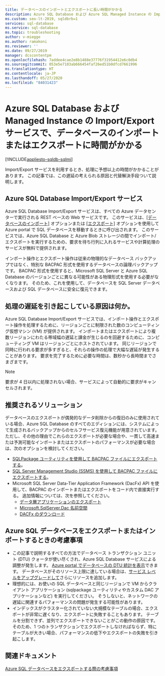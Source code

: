 ```yaml
---
title: データベースのインポートとエクスポートに長い時間がかかる
description: Azure SQL Database および Azure SQL Managed Instance の Import/Export サービスで、データベースのインポートまたはエクスポートに時間がかかる
ms.custom: seo-lt-2019, sqldbrb=1
services: sql-database
ms.service: sql-database
ms.topic: troubleshooting
author: v-miegge
ms.author: ramakoni
ms.reviewer: ''
ms.date: 09/27/2019
manager: dcscontentpm
ms.openlocfilehash: 7addee4cae2e8b1488e37776f31954412e6c0db4
ms.sourcegitcommit: 053e5e7103ab666454faf26ed51b0dfcd7661996
ms.translationtype: HT
ms.contentlocale: ja-JP
ms.lasthandoff: 05/27/2020
ms.locfileid: "84031423"
---
```

# <a name="azure-sql-database-and-managed-instance-importexport-service-takes-a-long-time-to-import-or-export-a-database"></a>Azure SQL Database および Managed Instance の Import/Export サービスで、データベースのインポートまたはエクスポートに時間がかかる
[!INCLUDE[appliesto-sqldb-sqlmi](../includes/appliesto-sqldb-sqlmi.md)]

Import/Export サービスを利用するとき、処理に予想以上の時間がかかることがあります。 この記事では、この遅延の考えられる原因と代替解決手段ついて説明します。

## <a name="azure-sql-database-importexport-service"></a>Azure SQL Database Import/Export サービス

Azure SQL Database Import/Export サービスは、すべての Azure データセンターで実行される REST ベースの Web サービスです。 このサービスは、[[データベースのインポート]](database-import.md#using-azure-portal) オプションまたは [[エクスポート]](https://docs.microsoft.com/azure/sql-database/sql-database-export#export-to-a-bacpac-file-using-the-azure-portal) オプションを使用して Azure portal で SQL データベースを移動するときに呼び出されます。 このサービスでは、Azure SQL Database と Azure Blob ストレージの間でインポート/エクスポートを実行するための、要求を待ち行列に入れるサービスや計算処理のサービスが無料で提供されます。

インポート操作とエクスポート操作は従来の物理的なデータベース バックアップではなく、特別な BACPAC 形式を使用するデータベースの論理バックアップです。 BACPAC 形式を使用すると、Microsoft SQL Server と Azure SQL Database のバージョンごとに異なる可能性がある物理形式を使用する必要がなくなります。 そのため、これを使用して、データベースを SQL Server データベースおよび SQL データベースに安全に復元できます。

## <a name="what-causes-delays-in-the-process"></a>処理の遅延を引き起こしている原因は何か。

Azure SQL Database Import/Export サービスでは、インポート操作とエクスポート操作を処理するために、リージョンごとに制限された数のコンピューティング仮想マシン (VM) が提供されます。 インポートまたはエクスポートにより複数リージョンにわたる帯域幅の遅延と課金が生じるのを回避するために、コンピューティング VM はリージョンごとにホストされています。 同じリージョンで同時に行われる要求が多すぎると、それらの操作の処理で大幅な遅延が発生することがあります。 要求を完了するために必要な時間は、数秒から長時間までさまざまです。

> [!NOTE]
> 要求が 4 日以内に処理されない場合、サービスによって自動的に要求がキャンセルされます。

## <a name="recommended-solutions"></a>推奨されるソリューション

データベースのエクスポートが偶発的なデータ削除からの復旧のみに使用されている場合、Azure SQL Database のすべてのエディションには、システムによって生成されるバックアップからのセルフサービス復元機能が用意されています。 ただし、その他の理由でこれらのエクスポートが必要な場合や、一貫して高速または予測可能なインポートまたはエクスポートのパフォーマンスが必要な場合は、次のオプションを検討してください。

* [SQLPackage ユーティリティを使用して BACPAC ファイルにエクスポートする](https://docs.microsoft.com/azure/sql-database/sql-database-export#export-to-a-bacpac-file-using-the-sqlpackage-utility)。
* [SQL Server Management Studio (SSMS) を使用して BACPAC ファイルにエクスポートする](https://docs.microsoft.com/azure/sql-database/sql-database-export#export-to-a-bacpac-file-using-sql-server-management-studio-ssms)。
* Microsoft SQL Server Data-Tier Application Framework (DacFx) API を使用して、BACPAC のインポートまたはエクスポートをコード内で直接実行する。 追加情報については、次を参照してください。
  * [データ層アプリケーションのエクスポート](https://docs.microsoft.com/sql/relational-databases/data-tier-applications/export-a-data-tier-application)
  * [Microsoft.SqlServer.Dac 名前空間](https://docs.microsoft.com/dotnet/api/microsoft.sqlserver.dac)
  * [DACFx のダウンロード](https://www.microsoft.com/download/details.aspx?id=55713)

## <a name="things-to-consider-when-you-export-or-import-an-azure-sql-database"></a>Azure SQL データベースをエクスポートまたはインポートするときの考慮事項

* この記事で説明するすべての方法でデータベース トランザクション ユニット (DTU) クォータが使い尽くされ、Azure SQL Database サービスによる調整が発生します。 [Azure portal でデータベースの DTU 統計を表示](https://docs.microsoft.com/azure/sql-database/sql-database-monitor-tune-overview#sql-database-resource-monitoring)できます。 データベースがそのリソース上限に達している場合は、[サービス レベルをアップグレードして](https://docs.microsoft.com/azure/sql-database/sql-database-scale-resources)さらにリソースを追加します。
* 理想的には、お使いの SQL データベースと同じリージョンで VM からクライアント アプリケーション (sqlpackage ユーティリティやカスタム DAC アプリケーションなど) を実行してください。 そうしないと、ネットワークの遅延に関連するパフォーマンスの問題が発生する可能性があります。
* インデックスがクラスター化されていない大規模なテーブルの場合、エクスポートが非常に遅くなり、エクスポートに失敗することもあります。 テーブルを分割できず、並列でエクスポートできないことがこの動作の原因です。 そのため、1 つのトランザクションでエクスポートしなければならず、特にテーブルが大きい場合、パフォーマンスの低下やエクスポートの失敗を引き起こします。


## <a name="related-documents"></a>関連ドキュメント

[Azure SQL データベースをエクスポートする際の考慮事項](https://docs.microsoft.com/azure/sql-database/sql-database-export#considerations-when-exporting-an-azure-sql-database)
